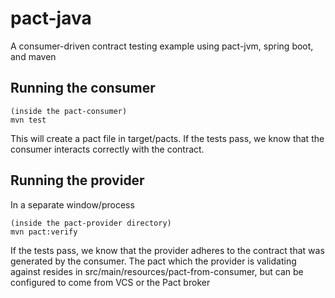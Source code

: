 # pact-java
A consumer-driven contract testing example using pact-jvm, spring boot, and maven 

## Running the consumer
    (inside the pact-consumer)
    mvn test

This will create a pact file in target/pacts. If the tests pass, we know that the consumer interacts correctly with the contract.

## Running the provider

In a separate window/process

    (inside the pact-provider directory)
    mvn pact:verify

If the tests pass, we know that the provider adheres to the contract that was generated by the consumer. The pact which the provider is validating against resides in src/main/resources/pact-from-consumer, but can be configured to come from VCS or the Pact broker
